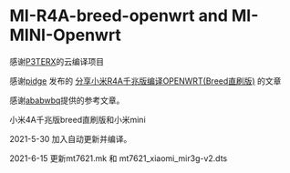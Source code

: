 # MI-R4A-breed-openwrt and MI-MINI-Openwrt

感谢[P3TERX](https://github.com/P3TERX/Actions-OpenWrt)的云编译项目

感谢[pidge](https://www.right.com.cn/FORUM/space-uid-221258.html) 发布的 [分享小米R4A千兆版编译OPENWRT(Breed直刷版)](https://www.right.com.cn/FORUM/thread-4052254-1-1.html) 的文章

感谢[ababwbq](https://www.right.com.cn/FORUM/forum.php?mod=viewthread&tid=4091589&extra=page%3D1%26filter%3Dtypeid%26typeid%3D55)提供的参考文章。

小米4A千兆版breed直刷版和小米mini

2021-5-30  加入自动更新并编译。

2021-6-15  更新mt7621.mk 和 mt7621_xiaomi_mir3g-v2.dts
